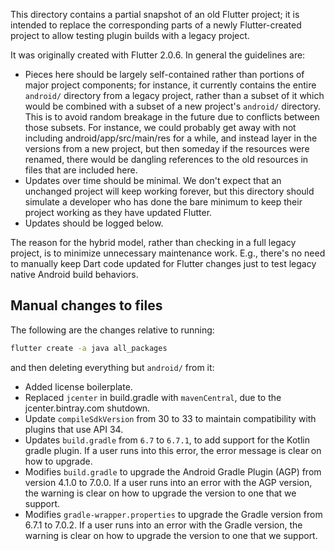 This directory contains a partial snapshot of an old Flutter project; it is
intended to replace the corresponding parts of a newly Flutter-created project
to allow testing plugin builds with a legacy project.

It was originally created with Flutter 2.0.6. In general the guidelines are:
- Pieces here should be largely self-contained rather than portions of
  major project components; for instance, it currently contains the entire
  `android/` directory from a legacy project, rather than a subset of it
  which would be combined with a subset of a new project's `android/`
  directory. This is to avoid random breakage in the future due to
  conflicts between those subsets. For instance, we could probably get
  away with not including android/app/src/main/res for a while, and
  instead layer in the versions from a new project, but then someday
  if the resources were renamed, there would be dangling references to
  the old resources in files that are included here.
- Updates over time should be minimal. We don't expect that an unchanged
  project will keep working forever, but this directory should simulate
  a developer who has done the bare minimum to keep their project working
  as they have updated Flutter.
- Updates should be logged below.

The reason for the hybrid model, rather than checking in a full legacy
project, is to minimize unnecessary maintenance work. E.g., there's no
need to manually keep Dart code updated for Flutter changes just to
test legacy native Android build behaviors.

## Manual changes to files

The following are the changes relative to running:

```bash
flutter create -a java all_packages
```

and then deleting everything but `android/` from it:

- Added license boilerplate.
- Replaced `jcenter` in build.gradle with `mavenCentral`, due to the
  jcenter.bintray.com shutdown.
- Update `compileSdkVersion` from 30 to 33 to maintain compatibility
  with plugins that use API 34.
- Updates `build.gradle` from `6.7` to `6.7.1`, to add
  support for the Kotlin gradle plugin. If a user runs into this
  error, the error message is clear on how to upgrade.
- Modifies `build.gradle` to upgrade the Android Gradle Plugin (AGP)
  from version 4.1.0 to 7.0.0. If a user runs into an error with
  the AGP version, the warning is clear on how to upgrade
  the version to one that we support.
- Modifies `gradle-wrapper.properties` to upgrade the Gradle version
  from 6.7.1 to 7.0.2. If a user runs into an error with the Gradle
  version, the warning is clear on how to upgrade the version to
  one that we support.